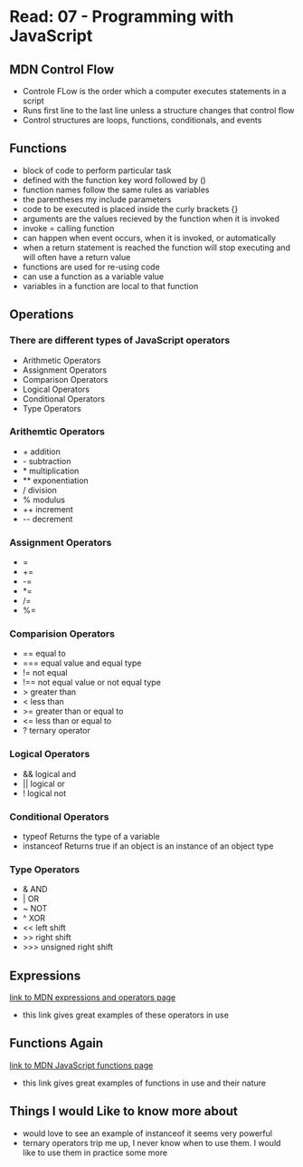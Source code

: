 # Read: 07 - Programming with JavaScript

## MDN Control Flow

* Controle FLow is the order which a computer executes statements in a script
* Runs first line to the last line unless a structure changes that control flow
* Control structures are loops, functions, conditionals, and events

## Functions

* block of code to perform particular task
* defined with the function key word followed by ()
* function names follow the same rules as variables
* the parentheses my include parameters
* code to be executed is placed inside the curly brackets {}
* arguments are the values recieved by the function when it is invoked
* invoke = calling function
* can happen when event occurs, when it is invoked, or automatically
* when a return statement is reached the function will stop executing and will often have a return value
* functions are used for re-using code
* can use a function as a variable value
* variables in a function are local to that function

## Operations

### There are different types of JavaScript operators

* Arithmetic Operators
* Assignment Operators
* Comparison Operators
* Logical Operators
* Conditional Operators
* Type Operators

### Arithemtic Operators

* \+ addition
* \- subtraction
* \* multiplication
* \** exponentiation
* \/ division
* \% modulus
* ++ increment
* -- decrement

### Assignment Operators

* =
* +=
* -=
* *=
* /=
* %=

### Comparision Operators

* == equal to
* === equal value and equal type
* != not equal
* !== not equal value or not equal type
* \> greater than
* < less than
* \>= greater than or equal to
* <= less than or equal to
* ? ternary operator

### Logical Operators

* && logical and
* || logical or
* ! logical not

### Conditional Operators

* typeof Returns the type of a variable
* instanceof Returns true if an object is an instance of an object type

### Type Operators

* & AND
* | OR
* ~ NOT
* ^ XOR
* << left shift
* \>> right shift
* \>>> unsigned right shift

## Expressions

[link to MDN expressions and operators page](https://developer.mozilla.org/en-US/docs/Web/JavaScript/Guide/Expressions_and_Operators)

* this link gives great examples of these operators in use

## Functions Again


[link to MDN JavaScript functions page](https://developer.mozilla.org/en-US/docs/Web/JavaScript/Guide/Expressions_and_Operators)

* this link gives great examples of functions in use and their nature

## Things I would Like to know more about

* would love to see an example of instanceof it seems very powerful
* ternary operators trip me up, I never know when to use them. I would like to use them in practice some more